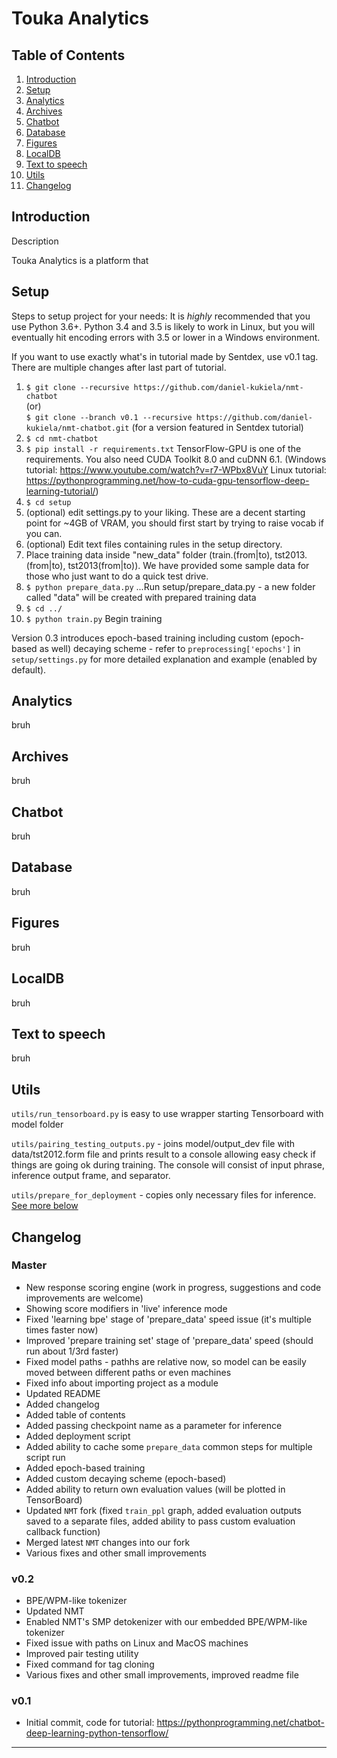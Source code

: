 Touka Analytics
===================

Table of Contents
-------------
1. [Introduction](#introduction)
2. [Setup](#setup)
3. [Analytics](#analytics)
4. [Archives](#archives)
5. [Chatbot](#chatbot)
6. [Database](#database)
7. [Figures](#figure)
8. [LocalDB](#localDB)
9. [Text to speech](#text-to-speech)
10. [Utils](#utils)
11. [Changelog](#changelog)

Introduction
-------------

Description

Touka Analytics is a platform that 


Setup
-------------

Steps to setup project for your needs:
It is *highly* recommended that you use Python 3.6+. Python 3.4 and 3.5 is likely to work in Linux, but you will eventually hit encoding errors with 3.5 or lower in a Windows environment.

If you want to use exactly what's in tutorial made by Sentdex, use v0.1 tag. There are multiple changes after last part of tutorial.

 1. ```$ git clone --recursive https://github.com/daniel-kukiela/nmt-chatbot```  
    (or)  
    ```$ git clone --branch v0.1 --recursive https://github.com/daniel-kukiela/nmt-chatbot.git``` (for a version featured in Sentdex tutorial)
 2. ```$ cd nmt-chatbot```
 3. ```$ pip install -r requirements.txt``` TensorFlow-GPU is one of the requirements. You also need CUDA Toolkit 8.0 and cuDNN 6.1. (Windows tutorial: https://www.youtube.com/watch?v=r7-WPbx8VuY  Linux tutorial: https://pythonprogramming.net/how-to-cuda-gpu-tensorflow-deep-learning-tutorial/)
 4. ```$ cd setup```
 5. (optional) edit settings.py to your liking. These are a decent starting point for ~4GB of VRAM, you should first start by trying to raise vocab if you can. 
 6. (optional) Edit text files containing rules in the setup directory.
 7. Place training data inside "new_data" folder (train.(from|to), tst2013.(from|to), tst2013(from|to)). We have provided some sample data for those who just want to do a quick test drive.
 8. ```$ python prepare_data.py``` ...Run setup/prepare_data.py - a new folder called "data" will be created with prepared training data
 9. ```$ cd ../```
 10. ```$ python train.py``` Begin training

Version 0.3 introduces epoch-based training including custom (epoch-based as well) decaying scheme - refer to `preprocessing['epochs']` in `setup/settings.py` for more detailed explanation and example (enabled by default).



Analytics
-------------

bruh


Archives
-------------

bruh


Chatbot
-------------


bruh


Database
-------------

bruh


Figures
-------------

bruh


LocalDB
-------------


bruh



Text to speech
-------------

bruh



Utils
-------------

`utils/run_tensorboard.py` is easy to use wrapper starting Tensorboard with model folder

`utils/pairing_testing_outputs.py` - joins model/output_dev file with data/tst2012.form file and prints result to a console allowing easy check if things are going ok during training. The console will consist of input phrase, inference output frame, and separator.

`utils/prepare_for_deployment` - copies only necessary files for inference. [See more below](#deploying-chatbotmodel)



Changelog
---------

### Master
- New response scoring engine (work in progress, suggestions and code improvements are welcome)
- Showing score modifiers in 'live' inference mode
- Fixed 'learning bpe' stage of 'prepare_data' speed issue (it's multiple times faster now)
- Improved 'prepare training set' stage of 'prepare_data' speed (should run about 1/3rd faster)
- Fixed model paths - pathhs are relative now, so model can be easily moved between different paths or even machines
- Fixed info about importing project as a module
- Updated README
- Added changelog
- Added table of contents
- Added passing checkpoint name as a parameter for inference
- Added deployment script
- Added ability to cache some `prepare_data` common steps for multiple script run
- Added epoch-based training
- Added custom decaying scheme (epoch-based)
- Added ability to return own evaluation values (will be plotted in TensorBoard)
- Updated `NMT` fork (fixed `train_ppl` graph, added evaluation outputs saved to a separate files, added ability to pass custom evaluation callback function)
- Merged latest `NMT` changes into our fork
- Various fixes and other small improvements

### v0.2
- BPE/WPM-like tokenizer
- Updated NMT
- Enabled NMT's SMP detokenizer with our embedded BPE/WPM-like tokenizer
- Fixed issue with paths on Linux and MacOS machines
- Improved pair testing utility
- Fixed command for tag cloning
- Various fixes and other small improvements, improved readme file

### v0.1
- Initial commit, code for tutorial: https://pythonprogramming.net/chatbot-deep-learning-python-tensorflow/

----------